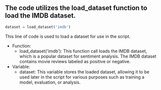 ## The code utilizes the load_dataset function to load the IMDB dataset.
```python
dataset = load_dataset('imdb')
```
This line of code is used to load a dataset for use in the script.
  - Function:
    - load_dataset('imdb'): This function call loads the IMDB dataset, which is a popular dataset for sentiment analysis. The IMDB dataset contains movie reviews labeled as positive or negative.
  - Variable:
    - dataset: This variable stores the loaded dataset, allowing it to be used later in the script for various purposes such as training a model, evaluation, or analysis.
